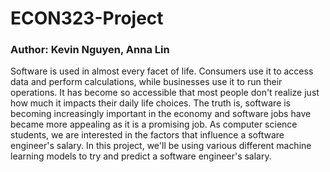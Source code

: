 # ECON323-Project

### Author: Kevin Nguyen, Anna Lin

Software is used in almost every facet of life. Consumers use it to access data and perform calculations, while businesses use it to run their operations. It has become so accessible that most people don't realize just how much it impacts their daily life choices. The truth is, software is becoming increasingly important in the economy and software jobs have became more appealing as it is a promising job. As computer science students, we are interested in the factors that influence a software engineer's salary. In this project, we'll be using various different machine learning models to try and predict a software engineer's salary.
